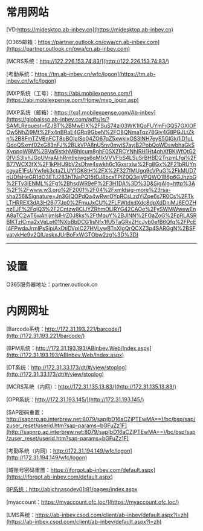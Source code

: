 常用网站
===

[VD:https://midesktop.ab-inbev.cn](https://midesktop.ab-inbev.cn)

[O365邮箱：https://partner.outlook.cn/owa/cn.ab-inbev.com](https://partner.outlook.cn/owa/cn.ab-inbev.com)

[MCRS系统：http://122.226.153.74:83/](http://122.226.153.74:83/)

[考勤系统：https://tm.ab-inbev.cn/wfc/logon](https://tm.ab-inbev.cn/wfc/logon)

[MXP系统（工号）：https://abi.mobilexpense.com/](https://abi.mobilexpense.com/Home/mxp_login.asp)

[MXP系统（邮箱）：https://xp1.mobilexpense.com/Ab-inbev](https://globalsso.ab-inbev.com/adfs/ls/?SAMLRequest=fZJBT%2BMwEIX%2FSuS74zi03WK1lQoFUYmFiGQ57GXlOFOw5NhZj9Mt%2Fx4nBRaE4GRp9GbeN%2FO8QNmaTqz78Gjv4G8PGJLtZkn%2B8FmTZVBnFCT8oBOlplSq04ZO67qZ5xwklxOS3INH7eyS5GlGki1iD1uLQdoQSxmf02xG83nFJ%2BLkVPA8nU5nv0myiS7ayjB2PobQoWDswbhaGkSXyppqW8M%2BVa5lstkhM8hIcum8ghF0SXZRCYNhIRH1Ht4qhXfBKWfOtG20fViS3lvhJGoUVraAIihRrn9eiwgs6qMIxVVVFbS4LSuSrBHBD2TnzmLfgi%2FB77WCX3fX%2F1kPHU9bV2sDhw4swkh6c1Gxsrxlw%2Fg8Gx%2F21bRUYncgyaE1FsUYwfek3ctaZLUY1GK8tH%2FX%2F327fMUgq9cVPuG%2FkMUD7nUDfsHeGR1dO3ETJ283hTNaPQ15tDJ8bcxTPlZ0Q3ejVPQWO1B6p6GJhzbG%2FTv3IENML%2Fg%2BhsdWR9eP%2F3H1DA%3D%3D&SigAlg=http%3A%2F%2Fwww.w3.org%2F2001%2F04%2Fxmldsig-more%23rsa-sha256&Signature=Jn3GlQOPdQa4wRwrOYpRCsLzdYjZpe6s7R0Cs%2FTkLTHRREX3dA3H26j77Jp0%2FmuJxCU%2FLFWtdxdXdc8dpXdDniMJ6EOZHnzEJF%2FqIQ3%2F2Cntzw8ClJYZRhmOLlRYG42CAOe%2FySWMWwewEnA8aTC2wT6wAhijmlslHrZ0J8ks%2FtMquY%2BJlNN%2FGaZoG%2FpRLASRBIKTzICma2xVeLpt01NXbBbDCG1isNfx1fU5TaGRvZHcJyb0efB6Qfq%2FPcEl4FPwdaJrmlPsSjpiAxDtiDVpIC27HVLywBTnXIgQrQCXZ3p4SARGgN%2BSFyatykHe9v2QlUaskxJUrBoFxWGTObw2zg%3D%3D)

---

设置
===

O365服务器地址：partner.outlook.cn

内网网址
===
[Barcode系统：http://172.31.193.221/barcode/](http://172.31.193.221/barcode/)

[BPM系统：http://172.31.193.193/ABInbev.Web/Index.aspx](http://172.31.193.193/ABInbev.Web/Index.aspx)

[DT系统：http://172.31.33.173/dt/#/view/stoplog](http://172.31.33.173/dt/#/view/stoplog)

[MCRS系统（内网）：http://172.31.135.13:83/](http://172.31.135.13:83/)

[OPR系统：http://172.31.193.145/](http://172.31.193.145/)

[SAP密码重置：http://sapnrp.ap.interbrew.net:8079/sap(bD16aCZjPTEwMA==)/bc/bsp/sap/zuser_reset/userid.htm?sap-params=bGFuZz1F](http://sapnrp.ap.interbrew.net:8079/sap(bD16aCZjPTEwMA==)/bc/bsp/sap/zuser_reset/userid.htm?sap-params=bGFuZz1F)

[考勤系统（内网）：http://172.31.194.149/wfc/logon](http://172.31.194.149/wfc/logon)

[域账号密码重置：https://iforgot.ab-inbev.com/default.aspx](https://iforgot.ab-inbev.com/default.aspx)

[BP系统：http://abichnasodev01:81/pages/index.aspx](http://abichnasodev01:81/pages/index.aspx)

[myaccount：https://myaccount.ofc.loc/](https://myaccount.ofc.loc/)

[LMS系统：https://ab-inbev.csod.com/client/ab-inbev/default.aspx?l=zh](https://ab-inbev.csod.com/client/ab-inbev/default.aspx?l=zh)
